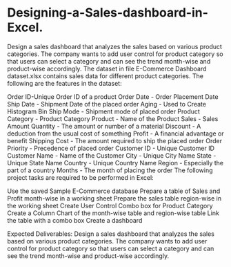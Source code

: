 # Designing-a-Sales-dashboard-in-Excel.
Design a sales dashboard that analyzes the sales based on various product categories. The company wants to add user control for product category so that users can select a category and can see the trend month-wise and product-wise accordingly.
The dataset in file E-Commerce Dashboard dataset.xlsx contains sales data for different product categories. The following are the features in the dataset:

Order ID-Unique Order ID of a product
Order Date -	Order Placement Date
Ship Date	- Shipment Date of the placed order
Aging	- Used to Create Histogram Bin
Ship Mode	-  Shipment mode of placed order
Product Category	-  Product Category
Product -	Name of the Product
Sales	- Sales Amount
Quantity -	The amount or number of a material
Discount -	A deduction from the usual cost of something
Profit -	A financial advantage or benefit
Shipping Cost -	The amount required to ship the placed order
Order Priority -	Precedence of placed order
Customer ID -	Unique Customer ID
Customer Name -	Name of the Customer
City - Unique City Name
State -	Unique State Name
Country -	Unique Country Name
Region -	Especially the part of a country
Months	- The month of placing the order
The following project tasks are required to be performed in Excel:

Use the saved Sample E-Commerce database
Prepare a table of Sales and Profit month-wise in a working sheet
Prepare the sales table region-wise in the working sheet
Create User Control Combo box for Product Category
Create a Column Chart of the month-wise table and region-wise table
Link the table with a combo box
Create a dashboard
 

Expected Deliverables:  Design a sales dashboard that analyzes the sales based on various product categories. The company wants to add user control for product category so that users can select a category and can see the trend month-wise and product-wise accordingly. 
